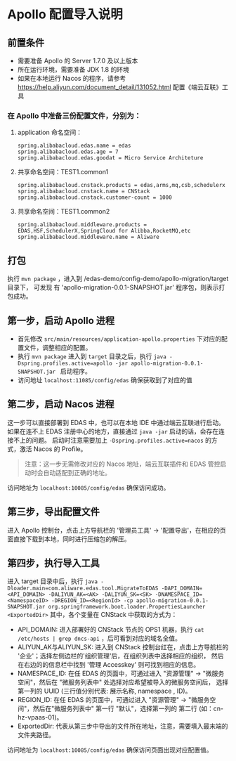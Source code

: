 # Apollo 配置导入说明

## 前置条件
- 需要准备 Apollo 的 Server 1.7.0 及以上版本
- 所在运行环境，需要准备 JDK 1.8 的环境
- 如果在本地运行 Nacos 的程序，请参考 https://help.aliyun.com/document_detail/131052.html 配置《端云互联》工具

### 在 Apollo 中准备三份配置文件，分别为：
1. application 命名空间：
   ```properties
   spring.alibabacloud.edas.name = edas
   spring.alibabacloud.edas.age = 7
   spring.alibabacloud.edas.goodat = Micro Service Architeture
   ```
2. 共享命名空间：TEST1.common1 
   ```properties
   spring.alibabacloud.cnstack.products = edas,arms,mq,csb,schedulerx
   spring.alibabacloud.cnstack.name = CNStack
   spring.alibabacloud.cnstack.customer-count = 1000
   ```
3. 共享命名空间：TEST1.common2
   ```properties
   spring.alibabacloud.middleware.products = EDAS,HSF,SchedulerX,SpringCloud for Alibba,RocketMQ,etc
   spring.alibabacloud.middleware.name = Aliware
   ```
      
## 打包

执行 `mvn package` ，进入到 <project>/edas-demo/config-demo/apollo-migration/target 目录下，
可发现 有 'apollo-migration-0.0.1-SNAPSHOT.jar' 程序包，则表示打包成功。

## 第一步，启动 Apollo 进程
- 首先修改 `src/main/resources/application-apollo.properties` 下对应的配置文件，调整相应的配置。
- 执行 `mvn package` 进入到 `target` 目录之后，执行 `java -Dspring.profiles.active=apollo -jar apollo-migration-0.0.1-SNAPSHOT.jar ` 启动程序。
- 访问地址 `localhost:11085/config/edas` 确保获取到了对应的值

## 第二步，启动 Nacos 进程
这一步可以直接部署到 EDAS 中，也可以在本地 IDE 中通过端云互联进行启动。如果在连不上 EDAS 注册中心的地方，直接通过 `java -jar` 启动的话，会存在连接不上的问题。
启动时注意需要加上 `-Dspring.profiles.active=nacos` 的方式，激活 Nacos 的 Profile。

> 注意：这一步无需修改对应的 Nacos 地址，端云互联插件和 EDAS 管控启动时会自动适配到正确的地址。

访问地址为 `localhost:10085/config/edas` 确保访问成功。

## 第三步，导出配置文件
进入 Apollo 控制台，点击上方导航栏的 '管理员工具' -> '配置导出'，在相应的页面直接下载到本地，同时进行压缩包的解压。

## 第四步，执行导入工具

进入 target 目录中后，执行 `java -Dloader.main=com.aliware.edas.tool.MigrateToEDAS -DAPI_DOMAIN=<API_DOMAIN> -DALIYUN_AK=<AK> -DALIYUN_SK=<SK> -DNAMESPACE_ID=<NamespaceID> -DREGION_ID=<RegionId> -cp apollo-migration-0.0.1-SNAPSHOT.jar org.springframework.boot.loader.PropertiesLauncher <ExportedDir>`
其中，各个变量在 CNStack 中获取的方式为：

- API_DOMAIN: 进入部署好的 CNStack 节点的 OPS1 机器，执行 `cat /etc/hosts | grep dncs-api` ，后可看到对应的域名全值。
- ALIYUN_AK与ALIYUN_SK: 进入到 CNStack 控制台红在，点击上方导航栏的 '企业'；选择左侧边栏的'组织管理'后，在组织列表中选择相应的组织，
  然后在右边的的信息栏中找到 '管理 Accesskey' 则可找到相应的信息。
- NAMESPACE_ID: 在任 EDAS 的页面中，可通过进入 "资源管理" -> "微服务空间"，然后在 "微服务列表中" 处选择对应希望被导入的微服务空间后，
选择第一列的 UUID (三行值分别代表: 展示名称, namespace , ID)。
- REGION_ID: 在任 EDAS 的页面中，可通过进入 "资源管理" -> "微服务空间"，然后在"微服务列表中" 第一行 "默认"，选择第一列的 第二行 (如：cn-hz-vpaas-01)。
- ExportedDir: 代表从第三步中导出的文件所在地址，注意，需要填入最末端的文件夹路径。

访问地址为 `localhost:10085/config/edas` 确保访问页面出现对应配置值。

